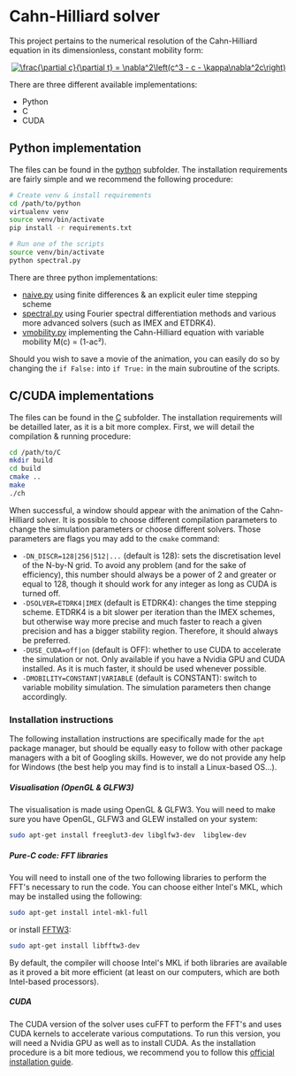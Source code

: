 # Cahn-Hilliard solver

This project pertains to the numerical resolution of the Cahn-Hilliard equation in its dimensionless, constant mobility form:

<p align="center"><a href="https://www.codecogs.com/eqnedit.php?latex=\frac{\partial&space;c}{\partial&space;t}&space;=&space;\nabla^2\left(c^3&space;-&space;c&space;-&space;\kappa\nabla^2c\right)" target="_blank"><img src="https://latex.codecogs.com/gif.latex?\frac{\partial&space;c}{\partial&space;t}&space;=&space;\nabla^2\left(c^3&space;-&space;c&space;-&space;\kappa\nabla^2c\right)" title="\frac{\partial c}{\partial t} = \nabla^2\left(c^3 - c - \kappa\nabla^2c\right)" /></a></p>

There are three different available implementations:
 * Python
 * C
 * CUDA

## Python implementation

The files can be found in the [python](python/) subfolder. The installation requirements are fairly simple and we recommend the following procedure:
``` bash
# Create venv & install requirements
cd /path/to/python
virtualenv venv
source venv/bin/activate
pip install -r requirements.txt

# Run one of the scripts
source venv/bin/activate
python spectral.py
```

There are three python implementations:
 * [naive.py](python/naive.py) using finite differences & an explicit euler time stepping scheme
 * [spectral.py](python/spectral.py) using Fourier spectral differentiation methods and various more advanced solvers (such as IMEX and ETDRK4).
 * [vmobility.py](python/spectral.py) implementing the Cahn-Hilliard equation with variable mobility M(c) = (1-ac²).

Should you wish to save a movie of the animation, you can easily do so by changing the `if False:` into `if True:` in the main subroutine of the scripts.

## C/CUDA implementations

The files can be found in the [C](C/) subfolder. The installation requirements will be detailled later, as it is a bit more complex. First, we will detail the compilation & running procedure:
```bash
cd /path/to/C
mkdir build
cd build
cmake ..
make
./ch
```
When successful, a window should appear with the animation of the Cahn-Hilliard solver. It is possible to choose different compilation parameters to change the simulation parameters or choose different solvers. Those parameters are flags you may add to the `cmake` command:
 * `-DN_DISCR=128|256|512|...` (default is 128): sets the discretisation level of the N-by-N grid. To avoid any problem (and for the sake of efficiency), this number should always be a power of 2 and greater or equal to 128, though it should work for any integer as long as CUDA is turned off.
  * `-DSOLVER=ETDRK4|IMEX` (default is ETDRK4): changes the time stepping scheme. ETDRK4 is a bit slower per iteration than the IMEX schemes, but otherwise way more precise and much faster to reach a given precision and has a bigger stability region. Therefore, it should always be preferred.
  * `-DUSE_CUDA=off|on` (default is OFF): whether to use CUDA to accelerate the simulation or not. Only available if you have a Nvidia GPU and CUDA installed. As it is much faster, it should be used whenever possible.
  * `-DMOBILITY=CONSTANT|VARIABLE` (default is CONSTANT): switch to variable mobility simulation. The simulation parameters then change accordingly.

### Installation instructions

The following installation instructions are specifically made for the `apt` package manager, but should be equally easy to follow with other package managers with a bit of Googling skills. However, we do not provide any help for Windows (the best help  you may find is to install a Linux-based OS...).

##### Visualisation (OpenGL & GLFW3)
The visualisation is made using OpenGL & GLFW3. You will need to make sure you have OpenGL, GLFW3 and GLEW installed on your system:
```bash
sudo apt-get install freeglut3-dev libglfw3-dev  libglew-dev
```

##### Pure-C code: FFT libraries
You will need to install one of the two following libraries to perform the FFT's necessary to run the code. You can choose either Intel's MKL, which may be installed using the following:
```bash
sudo apt-get install intel-mkl-full
```
or install [FFTW3](http://www.fftw.org/download.html):
```bash
sudo apt-get install libfftw3-dev
```
By default, the compiler will choose Intel's MKL if both libraries are available as it proved a bit more efficient (at least on our computers, which are both Intel-based processors).

##### CUDA
The CUDA version of the solver uses cuFFT to perform the FFT's and uses CUDA kernels to accelerate various computations. To run this version, you will need a Nvidia GPU as well as to install CUDA. As the installation procedure is a bit more tedious, we recommend you to follow this [official installation guide](https://docs.nvidia.com/cuda/cuda-installation-guide-linux/index.html).

